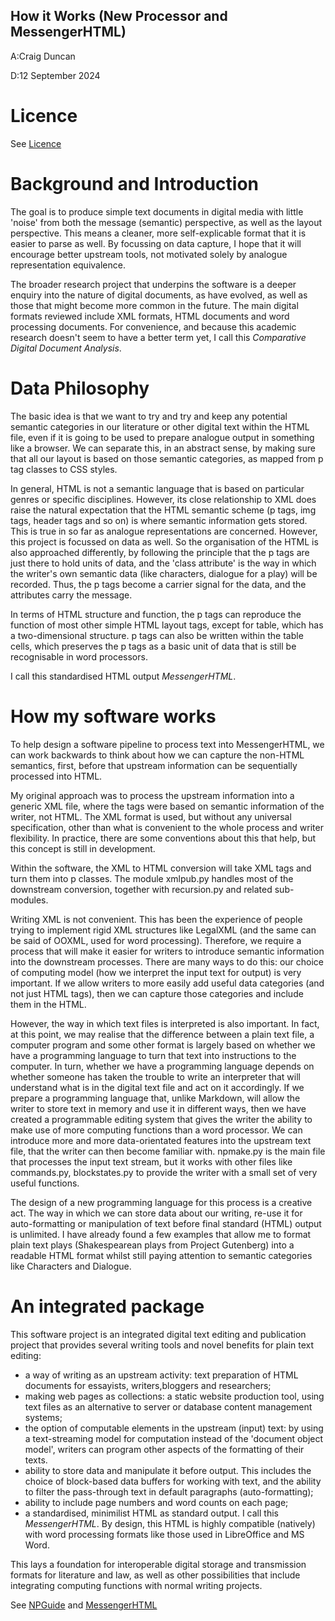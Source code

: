 How it Works (New Processor and MessengerHTML)
--------

A:Craig Duncan

D:12 September 2024

# Licence

See [Licence](LICENCE.md)

# Background and Introduction

The goal is to produce simple text documents in digital media with little 'noise' from both the message (semantic) perspective, as well as the layout perspective.  This means a cleaner, more self-explicable format that it is easier to parse as well.   By focussing on data capture, I hope that it will encourage better upstream tools, not motivated solely by analogue representation equivalence.

The broader research project that underpins the software is a deeper enquiry into the nature of digital documents, as have evolved, as well as those that might become more common in the future.  The main digital formats reviewed include XML formats, HTML documents and word processing documents.  For convenience, and because this academic research doesn't seem to have a better term yet, I call this *Comparative Digital Document Analysis*.  

# Data Philosophy

The basic idea is that we want to try and try and keep any potential semantic categories in our literature or other digital text within the HTML file, even if it is going to be used to prepare analogue output in something like a browser.  We can separate this, in an abstract sense, by making sure that all our layout is based on those semantic categories, as mapped from p tag classes to CSS styles.  

In general, HTML is not a semantic language that is based on particular genres or specific disciplines.  However, its close relationship to XML does raise the natural expectation that the HTML semantic scheme (p tags, img tags, header tags and so on) is where semantic information gets stored.  This is true in so far as analogue representations are concerned.  However, this project is focussed on data as well.  So the organisation of the HTML is also approached differently, by following the principle that the p tags are just there to hold units of data, and the 'class attribute' is the way in which the writer's own semantic data (like characters, dialogue for a play) will be recorded.   Thus, the p tags become a carrier signal for the data, and the attributes carry the message.

In terms of HTML structure and function, the p tags can reproduce the function of most other simple HTML layout tags, except for table, which has a two-dimensional structure.  p tags can also be written within the table cells, which preserves the p tags as a basic unit of data that is still be recognisable in word processors.  

I call this standardised HTML output *MessengerHTML*.

# How my software works

To help design a software pipeline to process text into MessengerHTML, we can work backwards to think about how we can capture the non-HTML semantics, first, before that upstream information can be sequentially processed into HTML.

My original approach was to process the upstream information into a generic XML file, where the tags were based on semantic information of the writer, not HTML.  The XML format is used, but without any universal specification, other than what is convenient to the whole process and writer flexibility.  In practice, there are some conventions about this that help, but this concept is still in development.  

Within the software, the XML to HTML conversion will take XML tags and turn them into p classes.  The module xmlpub.py handles most of the downstream conversion, together with recursion.py and related sub-modules.

Writing XML is not convenient.  This has been the experience of people trying to implement rigid XML structures like LegalXML (and the same can be said of OOXML, used for word processing).   Therefore, we require a process that will make it easier for writers to introduce semantic information into the downstream processes.  There are many ways to do this: our choice of computing model (how we interpret the input text for output) is very important.  If we allow writers to more easily add useful data categories (and not just HTML tags), then we can capture those categories and include them in the HTML.

However, the way in which text files is interpreted is also important.  In fact, at this point, we may realise that the difference between a plain text file, a computer program and some other format is largely based on whether we have a programming language to turn that text into instructions to the computer.  In turn, whether we have a programming language depends on whether someone has taken the trouble to write an interpreter that will understand what is in the digital text file and act on it accordingly.  If we prepare a programming language that, unlike Markdown, will allow the writer to store text in memory and use it in different ways, then we have created a programmable editing system that gives the writer the ability to make use of more computing functions than a word processor.  We can introduce more and more data-orientated features into the upstream text file, that the writer can then become familiar with.  npmake.py is the main file that processes the input text stream, but it works with other files like commands.py, blockstates.py to provide the writer with a small set of very useful functions.

The design of a new programming language for this process is a creative act.  The way in which we can store data about our writing, re-use it for auto-formatting or manipulation of text before final standard (HTML) output is unlimited.  I have already found a few examples that allow me to format plain text plays (Shakespearean plays from Project Gutenberg) into a readable HTML format whilst still paying attention to semantic categories like Characters and Dialogue.

# An integrated package

This software project is an integrated digital text editing and publication project that provides several writing tools and novel benefits for plain text editing:

- a way of writing as an upstream activity: text preparation of HTML documents for essayists, writers,bloggers and researchers;
- making web pages as collections: a static website production tool, using text files as an alternative to server or database content management systems;
- the option of computable elements in the upstream (input) text: by using a text-streaming model for computation instead of the 'document object model', writers can program other aspects of the formatting of their texts.
- ability to store data and manipulate it before output. This includes the choice of block-based data buffers for working with text, and the ability to filter the pass-through text in default paragraphs (auto-formatting);
- ability to include page numbers and word counts on each page;
- a standardised, minimilist HTML as standard output.  I call this *MessengerHTML*.  By design, this HTML is highly compatible (natively) with word processing formats like those used in LibreOffice and MS Word.

This lays a foundation for interoperable digital storage and transmission formats for literature and law, as well as other possibilities that include integrating computing functions with normal writing projects.

See [NPGuide](NPGuide.md) and [MessengerHTML](MessengerHTML.md)